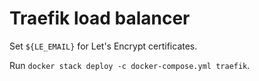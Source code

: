 # Traefik load balancer

Set `${LE_EMAIL}` for Let's Encrypt certificates.

Run `docker stack deploy -c docker-compose.yml traefik`.